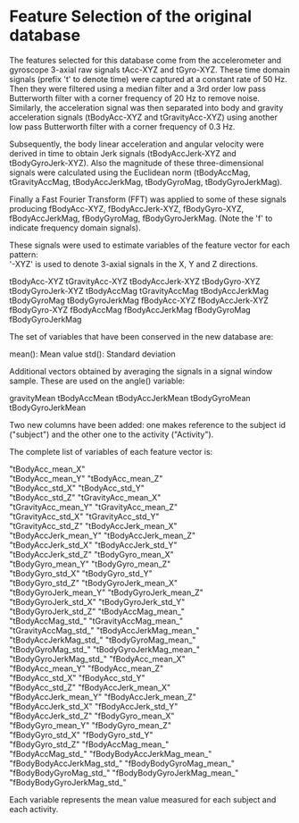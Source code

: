 Feature Selection of the original database
==========================================

The features selected for this database come from the accelerometer and gyroscope 3-axial raw signals tAcc-XYZ and tGyro-XYZ. These time domain signals (prefix 't' to denote time) were captured at a constant rate of 50 Hz. Then they were filtered using a median filter and a 3rd order low pass Butterworth filter with a corner frequency of 20 Hz to remove noise. Similarly, the acceleration signal was then separated into body and gravity acceleration signals (tBodyAcc-XYZ and tGravityAcc-XYZ) using another low pass Butterworth filter with a corner frequency of 0.3 Hz. 

Subsequently, the body linear acceleration and angular velocity were derived in time to obtain Jerk signals (tBodyAccJerk-XYZ and tBodyGyroJerk-XYZ). Also the magnitude of these three-dimensional signals were calculated using the Euclidean norm (tBodyAccMag, tGravityAccMag, tBodyAccJerkMag, tBodyGyroMag, tBodyGyroJerkMag). 

Finally a Fast Fourier Transform (FFT) was applied to some of these signals producing fBodyAcc-XYZ, fBodyAccJerk-XYZ, fBodyGyro-XYZ, fBodyAccJerkMag, fBodyGyroMag, fBodyGyroJerkMag. (Note the 'f' to indicate frequency domain signals). 

These signals were used to estimate variables of the feature vector for each pattern:  
'-XYZ' is used to denote 3-axial signals in the X, Y and Z directions.

tBodyAcc-XYZ
tGravityAcc-XYZ
tBodyAccJerk-XYZ
tBodyGyro-XYZ
tBodyGyroJerk-XYZ
tBodyAccMag
tGravityAccMag
tBodyAccJerkMag
tBodyGyroMag
tBodyGyroJerkMag
fBodyAcc-XYZ
fBodyAccJerk-XYZ
fBodyGyro-XYZ
fBodyAccMag
fBodyAccJerkMag
fBodyGyroMag
fBodyGyroJerkMag

The set of variables that have been conserved in the new database are: 

mean(): Mean value
std(): Standard deviation

Additional vectors obtained by averaging the signals in a signal window sample. These are used on the angle() variable:

gravityMean
tBodyAccMean
tBodyAccJerkMean
tBodyGyroMean
tBodyGyroJerkMean

Two new columns have been added: one makes reference to the subject id ("subject")
and the other one to the activity ("Activity"). 

The complete list of variables of each feature vector is:

 "tBodyAcc_mean_X"           
 "tBodyAcc_mean_Y"            "tBodyAcc_mean_Z"           
 "tBodyAcc_std_X"             "tBodyAcc_std_Y"            
 "tBodyAcc_std_Z"             "tGravityAcc_mean_X"        
 "tGravityAcc_mean_Y"         "tGravityAcc_mean_Z"        
 "tGravityAcc_std_X"          "tGravityAcc_std_Y"         
 "tGravityAcc_std_Z"          "tBodyAccJerk_mean_X"       
 "tBodyAccJerk_mean_Y"        "tBodyAccJerk_mean_Z"       
 "tBodyAccJerk_std_X"         "tBodyAccJerk_std_Y"        
 "tBodyAccJerk_std_Z"         "tBodyGyro_mean_X"          
 "tBodyGyro_mean_Y"           "tBodyGyro_mean_Z"          
 "tBodyGyro_std_X"            "tBodyGyro_std_Y"           
 "tBodyGyro_std_Z"            "tBodyGyroJerk_mean_X"      
 "tBodyGyroJerk_mean_Y"       "tBodyGyroJerk_mean_Z"      
 "tBodyGyroJerk_std_X"        "tBodyGyroJerk_std_Y"       
 "tBodyGyroJerk_std_Z"        "tBodyAccMag_mean_"         
 "tBodyAccMag_std_"           "tGravityAccMag_mean_"      
 "tGravityAccMag_std_"        "tBodyAccJerkMag_mean_"     
 "tBodyAccJerkMag_std_"       "tBodyGyroMag_mean_"        
 "tBodyGyroMag_std_"          "tBodyGyroJerkMag_mean_"    
 "tBodyGyroJerkMag_std_"      "fBodyAcc_mean_X"           
 "fBodyAcc_mean_Y"            "fBodyAcc_mean_Z"           
 "fBodyAcc_std_X"             "fBodyAcc_std_Y"            
 "fBodyAcc_std_Z"             "fBodyAccJerk_mean_X"       
 "fBodyAccJerk_mean_Y"        "fBodyAccJerk_mean_Z"       
 "fBodyAccJerk_std_X"         "fBodyAccJerk_std_Y"        
 "fBodyAccJerk_std_Z"         "fBodyGyro_mean_X"          
 "fBodyGyro_mean_Y"           "fBodyGyro_mean_Z"          
 "fBodyGyro_std_X"            "fBodyGyro_std_Y"           
 "fBodyGyro_std_Z"            "fBodyAccMag_mean_"         
 "fBodyAccMag_std_"           "fBodyBodyAccJerkMag_mean_" 
 "fBodyBodyAccJerkMag_std_"   "fBodyBodyGyroMag_mean_"    
 "fBodyBodyGyroMag_std_"      "fBodyBodyGyroJerkMag_mean_"
 "fBodyBodyGyroJerkMag_std_"  

Each variable represents the mean value measured for each subject and each activity. 
